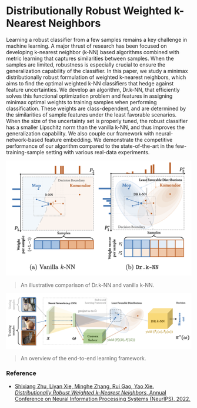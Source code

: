 Distributionally Robust Weighted k-Nearest Neighbors
===

Learning a robust classifier from a few samples remains a key challenge in machine learning. A major thrust of research has been focused on developing k-nearest neighbor (k-NN) based algorithms combined with metric learning that captures similarities between samples. When the samples are limited, robustness is especially crucial to ensure the generalization capability of the classifier. In this paper, we study a minimax distributionally robust formulation of weighted k-nearest neighbors, which aims to find the optimal weighted k-NN classifiers that hedge against feature uncertainties. We develop an algorithm, Dr.k-NN, that efficiently solves this functional optimization problem and features in assigning minimax optimal weights to training samples when performing classification. These weights are class-dependent, and are determined by the similarities of sample features under the least favorable scenarios. When the size of the uncertainty set is properly tuned, the robust classifier has a smaller Lipschitz norm than the vanilla k-NN, and thus improves the generalization capability. We also couple our framework with neural-network-based feature embedding. We demonstrate the competitive performance of our algorithm compared to the state-of-the-art in the few-training-sample setting with various real-data experiments.

![architecture](https://github.com/meowoodie/Dr.k-NN/blob/master/illustration.png)
> An illustrative comparison of Dr.k-NN and vanilla k-NN. 

![architecture](https://github.com/meowoodie/Dr.k-NN/blob/master/architecture.png)
> An overview of the end-to-end learning framework. 

### Reference
- [Shixiang Zhu, Liyan Xie, Minghe Zhang, Rui Gao, Yao Xie. *Distributionally Robust Weighted k-Nearest Neighbors*, Annual Conference on Neural Information Processing Systems (NeurIPS), 2022.](https://arxiv.org/abs/2006.04004)
